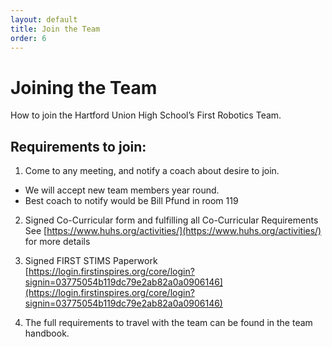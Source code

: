 ```yaml
---
layout: default
title: Join the Team
order: 6
---
```


# Joining the Team

How to join the Hartford Union High School’s First Robotics Team.

## Requirements to join:

1) Come to any meeting, and notify a coach about desire to join.
  * We will accept new team members year round.
  * Best coach to notify would be Bill Pfund in room 119
  
2) Signed Co-Curricular form and fulfilling all Co-Curricular Requirements
  See [https://www.huhs.org/activities/](https://www.huhs.org/activities/) for more details

3) Signed FIRST STIMS Paperwork 
  [https://login.firstinspires.org/core/login?signin=03775054b119dc79e2ab82a0a0906146](https://login.firstinspires.org/core/login?signin=03775054b119dc79e2ab82a0a0906146)

4) The full requirements to travel with the team can be found in the team handbook.
